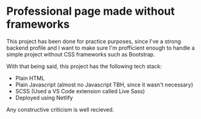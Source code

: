 # Professional page made without frameworks

This project has been done for practice purposes, since I've a strong backend profile and I want to make sure I'm profficient enough to handle a simple project without CSS frameworks such as Bootstrap.

With that being said, this project has the following tech stack:
- Plain HTML
- Plain Javascript (almost no Javascript TBH, since it wasn't necessary)
- SCSS (Used a VS Code extension called Live Sass)
- Deployed using Netlify

Any constructive criticism is well recieved.
